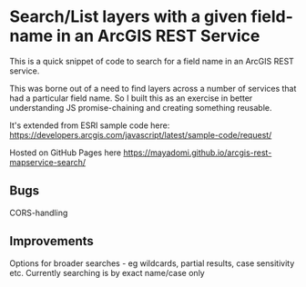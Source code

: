 # Search/List layers with a given field-name in an ArcGIS REST Service

This is a quick snippet of code to search for a field name in an ArcGIS REST service.

This was borne out of a need to find layers across a number of services that had a particular field name. So I built this as an exercise in better understanding JS promise-chaining and creating something reusable.

It's extended from ESRI sample code here: https://developers.arcgis.com/javascript/latest/sample-code/request/

Hosted on GitHub Pages here https://mayadomi.github.io/arcgis-rest-mapservice-search/

## Bugs
CORS-handling

## Improvements
Options for broader searches - eg wildcards, partial results, case sensitivity etc. Currently searching is by exact name/case only
